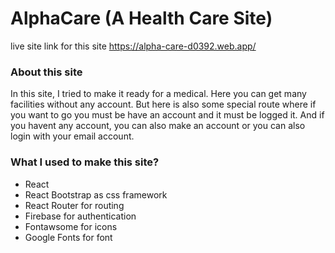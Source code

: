 # AlphaCare (A Health Care Site)

live site link for this site https://alpha-care-d0392.web.app/

### About this site

In this site, I tried to make it ready for a medical. Here you can get many facilities without any account. But here is also some special route where if you want to go you must be have an account and it must be logged it. And if you havent any account, you can also make an account or you can also login with your email account.

### What I used to make this site? 

* React
* React Bootstrap as css framework
* React Router for routing
* Firebase for authentication
* Fontawsome for icons
* Google Fonts for font